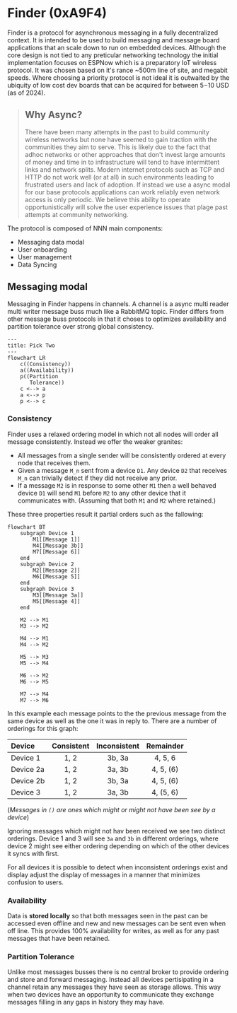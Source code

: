 # Finder (0xA9F4)

Finder is a protocol for asynchronous messaging in a fully decentralized context. It is intended to be used to build messaging and message board applications that an scale down to run on embedded devices. Although the core design is not tied to any preticular networking technology the initial implementation focuses on ESPNow which is a preparatory IoT wireless protocol. It was chosen based on it's rance ~500m line of site, and megabit speeds. Where choosing a priority protocol is not ideal it is outwaited by the ubiquity of low cost dev boards that can be acquired for between $5-$10 USD (as of 2024).

> ## Why Async?
>
> There have been many attempts in the past to build community wireless networks but none have seemed to gain traction with the communities they aim to serve. This is likely due to the fact that adhoc networks or other approaches that don't invest large amounts of money and time in to infrastructure will tend to have intermittent links and network splits. Modern internet protocols such as TCP and HTTP do not work well (or at all) in such environments leading to frustrated users and lack of adoption. If instead we use a async modal for our base protocols applications can work reliably even network access is only periodic. We believe this ability to operate opportunistically will solve the user experience issues that plage past attempts at community networking.

The protocol is composed of NNN main components:

- Messaging data modal
- User onboarding
- User management
- Data Syncing

## Messaging modal

Messaging in Finder happens in channels. A channel is a async multi reader multi writer message buss much like a RabbitMQ topic. Finder differs from other message buss protocols in that it choses to optimizes availability and partition tolerance over strong global consistency.

```mermaid
---
title: Pick Two
---
flowchart LR
    c((Consistency))
    a((Availability))
    p((Partition
       Tolerance))
    c <--> a
    a <--> p
    p <--> c
```

### Consistency

Finder uses a relaxed ordering model in which not all nodes will order all message consistently. Instead we offer the weaker granites:

- All messages from a single sender will be consistently ordered at every node that receives them.
- Given a message `M_n` sent from a device `D1`. Any device `D2` that receives `M_n` can trivially detect if they did not receive any prior.
- If a message `M2` is in response to some other `M1` then a well behaved device `D1` will send `M1` before `M2` to any other device that it communicates with. (Assuming that both `M1` and `M2` where retained.)

These three properties result it partial orders such as the fallowing:

```mermaid
flowchart BT
    subgraph Device 1
        M1[[Message 1]]
        M4[[Message 3b]]
        M7[[Message 6]]
    end
    subgraph Device 2
        M2[[Message 2]]
        M6[[Message 5]]
    end
    subgraph Device 3
        M3[[Message 3a]]
        M5[[Message 4]]
    end

    M2 --> M1
    M3 --> M2

    M4 --> M1
    M4 --> M2

    M5 --> M3
    M5 --> M4
    
    M6 --> M2
    M6 --> M5

    M7 --> M4
    M7 --> M6

```

In this example each message points to the the previous message from the same device as well as the one it was in reply to. There are a number of orderings for this graph:

| Device   | Consistent | Inconsistent | Remainder |
| :---     | :---:      | :---:        | :---:     |
| Device 1 | 1, 2       | 3b, 3a       | 4, 5, 6   |
| Device 2a| 1, 2       | 3a, 3b       | 4, 5, (6) |
| Device 2b| 1, 2       | 3b, 3a       | 4, 5, (6) |
| Device 3 | 1, 2       | 3a, 3b       | 4, (5, 6) |

(*Messages in `()` are ones which might or might not have been see by a device*)

Ignoring messages which might not hav been received we see two distinct orderings. Device 1 and 3 will see `3a` and `3b` in different orderings, where device 2 might see either ordering depending on which of the other devices it syncs with first.

For all devices it is possible to detect when inconsistent orderings exist and display adjust the display of messages in a manner that minimizes confusion to users.

### Availability

Data is **stored locally** so that both messages seen in the past can be accessed even offline and new and new messages can be sent even when off line. This provides 100% availability for writes, as well as for any past messages that have been retained.

### Partition Tolerance

Unlike most messages busses there is no central broker to provide ordering and store and forward messaging. Instead all devices pertisipating in a channel retain any messages they have seen as storage allows. This way when two devices have an opportunity to communicate they exchange messages filling in any gaps in history they may have.

